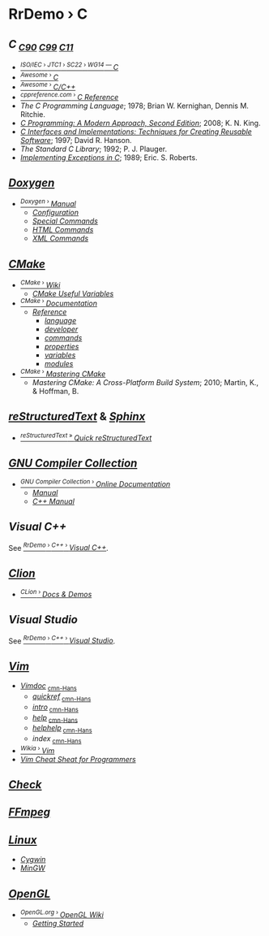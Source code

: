 # RrDemo › C

## *C*<sub> [*C90*](http://iso.org/iso/catalogue_detail.htm?csnumber=17782 "ISO/IEC 9899:1990") [*C99*](http://iso.org/iso/catalogue_detail.htm?csnumber=29237 "ISO/IEC 9899:1999") [*C11*](http://iso.org/iso/catalogue_detail.htm?csnumber=57853 "ISO/IEC 9899:2011")</sub>
- [<sup>*ISO/IEC* › *JTC1* › *SC22* › *WG14* — </sup>*C*](http://open-std.org/jtc1/sc22/wg14/)
- [<sup>*Awesome* › </sup>*C*](http://notabug.org/koz.ross/awesome-c)
- [<sup>*Awesome* › </sup>*C/C++*](http://fffaraz.github.io/awesome-cpp/)
- [<sup>*cppreference.com* › </sup>*C Reference*](http://cppreference.com/w/c)
- *The C Programming Language*; 1978; Brian W. Kernighan, Dennis M. Ritchie.
- [*C Programming: A Modern Approach, Second Edition*](http://knking.com/books/c2); 2008; K. N. King.
- [*C Interfaces and Implementations: Techniques for Creating Reusable Software*](http://github.com/drh/cii); 1997; David R. Hanson.
- *The Standard C Library*; 1992; P. J. Plauger.
- [*Implementing Exceptions in C*](http://hpl.hp.com/techreports/Compaq-DEC/SRC-RR-40.pdf); 1989; Eric. S. Roberts.

## [*Doxygen*](http://doxygen.org/)
- [<sup>*Doxygen* › </sup>*Manual*](http://doxygen.org/manual/)
    - [*Configuration*](http://doxygen.org/manual/config.html)
    - [*Special Commands*](http://doxygen.org/manual/commands.html)
    - [*HTML Commands*](http://doxygen.org/manual/htmlcmds.html)
    - [*XML Commands*](http://doxygen.org/manual/xmlcmds.html)

## [*CMake*](http://cmake.org/)
- [<sup>*CMake* › </sup>*Wiki*](http://cmake.org/Wiki/CMake)
    - [*CMake Useful Variables*](http://cmake.org/Wiki/CMake_Useful_Variables)
- [<sup>*CMake* › </sup>*Documentation*](http://cmake.org/documentation/)
    - [*Reference*](http://cmake.org/cmake/help/latest/)
        - [*language*](http://cmake.org/cmake/help/latest/manual/cmake-language.7.html)
        - [*developer*](http://cmake.org/cmake/help/latest/manual/cmake-developer.7.html)
        - [*commands*](http://cmake.org/cmake/help/latest/manual/cmake-commands.7.html)
        - [*properties*](http://cmake.org/cmake/help/latest/manual/cmake-properties.7.html)
        - [*variables*](http://cmake.org/cmake/help/latest/manual/cmake-variables.7.html)
        - [*modules*](http://cmake.org/cmake/help/latest/manual/cmake-modules.7.html)
- [<sup>*CMake* › </sup>*Mastering CMake*](http://kitware.com/products/books.php)
    - *Mastering CMake: A Cross-Platform Build System*; 2010; Martin, K., & Hoffman, B.

## [*reStructuredText*](http://docutils.sf.net/rst.html) & [*Sphinx*](http://sphinx-doc.org/)
- [<sup>*reStructuredText* » </sup>*Quick reStructuredText*](http://docutils.sourceforge.net/docs/user/rst/quickref.html)

## [*GNU Compiler Collection*](http://gcc.gnu.org/)
- [<sup>*GNU Compiler Collection* › </sup>*Online Documentation*](http://gcc.gnu.org/onlinedocs/gcc/)
    - [*Manual*](http://gcc.gnu.org/onlinedocs/gcc/)
    - [*C++ Manual*](http://gcc.gnu.org/onlinedocs/cpp/)

## *Visual C++*
See [<sup>*RrDemo* › *C++* › </sup>*Visual C++*](../cpp/readme.md#visual-c).

## [*Clion*](http://jetbrains.com/clion/)
- [<sup>*CLion* › </sup>*Docs & Demos*](http://www.jetbrains.com/clion/documentation/)

## *Visual Studio*
See [<sup>*RrDemo* › *C++* › </sup>*Visual Studio*](../cpp/readme.md#visual-studio).

## [*Vim*](http://vim.org/)
- [*Vimdoc*](http://vimdoc.sf.net/)<sub> [cmn-Hans](http://vimcdoc.sf.net/)</sub>
    - [*quickref*](http://vimdoc.sf.net/htmldoc/quickref.html)<sub> [cmn-Hans](http://vimcdoc.sf.net/doc/quickref.html)</sub>
    - [*intro*](http://vimdoc.sf.net/htmldoc/intro.html)<sub> [cmn-Hans](http://vimcdoc.sf.net/doc/intro.html)</sub>
    - [*help*](http://vimdoc.sf.net/htmldoc/help.html)<sub> [cmn-Hans](http://vimcdoc.sf.net/doc/help.html)</sub>
    - [*helphelp*](http://vimdoc.sf.net/htmldoc/helphelp.html)<sub> [cmn-Hans](http://vimcdoc.sf.net/doc/helphelp.html)</sub>
    - *index*<sub> [cmn-Hans](http://vimcdoc.sf.net/doc/index.html)</sub>
- [<sup>*Wikia* › </sup>*Vim*](http://vim.wikia.com/)
- [*Vim Cheat Sheat for Programmers*](http://michael.peopleofhonoronly.com/vim/)

## [*Check*](http://github.com/libcheck/check)

## [*FFmpeg*](http://ffmpeg.org/)

## [*Linux*](http://gnu.org/)
- [*Cygwin*](http://cygwin.com/)
- [*MinGW*](http://mingw.org/)

## [*OpenGL*](http://opengl.org/)
- [<sup>*OpenGL.org* › </sup>*OpenGL Wiki*](http://opengl.org/wiki/)
    - [*Getting Started*](http://opengl.org/wiki/Getting_Started)
